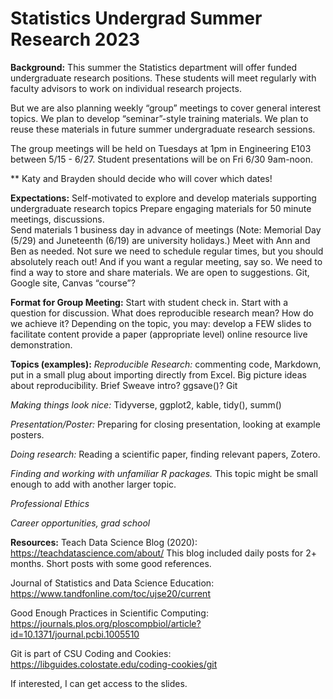 # Statistics Undergrad Summer Research 2023

**Background:**
This summer the Statistics department will offer funded undergraduate research positions.   These students will meet regularly with faculty advisors to work on individual research projects. 

But we are also planning weekly “group” meetings to cover general interest topics.  We plan to develop “seminar”-style training materials.  We plan to reuse these materials in future summer undergraduate research sessions.

The group meetings will be held on Tuesdays at 1pm in Engineering E103 between 5/15 - 6/27.  Student presentations will be on Fri 6/30 9am-noon.  

** Katy and Brayden should decide who will cover which dates!  

**Expectations:**
Self-motivated to explore and develop materials supporting undergraduate research topics
Prepare engaging materials for 50 minute meetings, discussions.  
Send materials 1 business day in advance of meetings (Note: Memorial Day (5/29) and Juneteenth (6/19) are university holidays.)
Meet with Ann and Ben as needed.  Not sure we need to schedule regular times, but you should absolutely reach out! And if you want a regular meeting, say so. 
We need to find a way to store and share materials.  We are open to suggestions.  Git, Google site, Canvas “course”?

**Format for Group Meeting:**
Start with student check in. 
Start with a question for discussion.  What does reproducible research mean? How do we achieve it?
Depending on the topic, you may:
develop a FEW slides to facilitate content
provide a paper (appropriate level)
online resource
live demonstration.  

**Topics (examples):**
*Reproducible Research:* commenting code, Markdown, put in a small plug about importing directly from Excel.  Big picture ideas about reproducibility.  Brief Sweave intro? ggsave()?
Git 


*Making things look nice:* Tidyverse, ggplot2, kable, tidy(), summ()


*Presentation/Poster:* Preparing for closing presentation, looking at example posters.

*Doing research:* Reading a scientific paper, finding relevant papers, Zotero.

*Finding and working with unfamiliar R packages.*  This topic might be small enough to add with another larger topic. 

*Professional Ethics*

*Career opportunities, grad school*


**Resources:**
Teach Data Science Blog (2020): https://teachdatascience.com/about/ This blog included daily posts for 2+ months.  Short posts with some good references. 


Journal of Statistics and Data Science Education: https://www.tandfonline.com/toc/ujse20/current


Good Enough Practices in Scientific Computing: https://journals.plos.org/ploscompbiol/article?id=10.1371/journal.pcbi.1005510


Git is part of CSU Coding and Cookies: https://libguides.colostate.edu/coding-cookies/git


If interested, I can get access to the slides.

